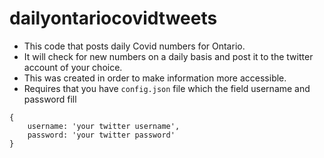 # dailyontariocovidtweets
- This code that posts daily Covid numbers for Ontario.
- It will check for new numbers on a daily basis and post it to the twitter account of your choice.
- This was created in order to make information more accessible.
- Requires that you have `config.json` file which the field username and password fill
```
{
    username: 'your twitter username',
    password: 'your twitter password'
}
```